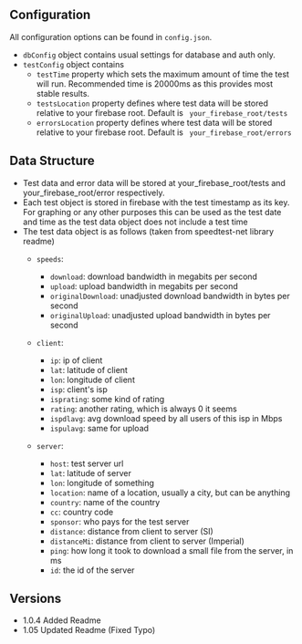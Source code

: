 ## Configuration

All configuration options can be found in ```config.json```.

- ```dbConfig``` object contains usual settings for database and auth only.
- ```testConfig``` object contains
  - ```testTime``` property which sets the maximum amount of time the test will run. Recommended time is 20000ms as this provides most stable results.
  - ```testsLocation``` property defines where test data will be stored relative to your firebase root. Default is ``` your_firebase_root/tests```
  - ```errorsLocation``` property defines where test data will be stored relative to your firebase root. Default is ``` your_firebase_root/errors```

## Data Structure
- Test data and error data will be stored at your_firebase_root/tests and your_firebase_root/error respectively.
- Each test object is stored in firebase with the test timestamp as its key. For graphing or any other purposes this can be used as the test date and time as the test data object does not include a test time
- The test data object is as follows (taken from speedtest-net library readme)
  - ```speeds```:
    - ```download```: download bandwidth in megabits per second
    - ```upload```: upload bandwidth in megabits per second
    - ```originalDownload```: unadjusted download bandwidth in bytes per second
    - ```originalUpload```: unadjusted upload bandwidth in bytes per second

  - ```client```:
    - ```ip```: ip of client
    - ```lat```: latitude of client
    - ```lon```: longitude of client
    - ```isp```: client's isp
    - ```isprating```: some kind of rating
    - ```rating```: another rating, which is always 0 it seems
    - ```ispdlavg```: avg download speed by all users of this isp in Mbps
    - ```ispulavg```: same for upload
  - ```server```:
    - ```host```: test server url
    - ```lat```: latitude of server
    - ```lon```: longitude of something
    - ```location```: name of a location, usually a city, but can be anything
    - ```country```: name of the country
    - ```cc```: country code
    - ```sponsor```: who pays for the test server
    - ```distance```: distance from client to server (SI)
    - ```distanceMi```: distance from client to server (Imperial)
    - ```ping```: how long it took to download a small file from the server, in ms
    - ```id```: the id of the server

## Versions
- 1.0.4 Added Readme
- 1.05 Updated Readme (Fixed Typo)
